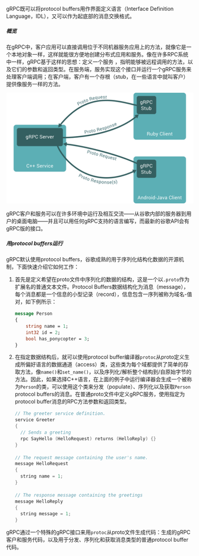 gRPC既可以将protocol buffers用作界面定义语言（Interface Definition Language，IDL），又可以作为起底部的消息交换格式。

##### 概览

在gRPC中，客户应用可以直接调用位于不同机器服务应用上的方法，就像它是一个本地对象一样，这样就能很方便地创建分布式应用和服务。像在许多RPC系统中一样，gRPC基于这样的思想：定义一个服务 ，指明能够被远程调用的方法，以及它们的参数和返回类型。在服务端，服务实现这个接口并运行一个gRPC服务来处理客户端调用；在客户端，客户有一个存根（stub，在一些语言中就叫客户）提供像服务一样的方法。

<img src='landing-2.svg' />

gRPC客户和服务可以在许多环境中运行及相互交流——从谷歌内部的服务器到用户的桌面电脑——并且可以用任何gRPC支持的语言编写，而最新的谷歌API会有gRPC版的接口。

##### 用protocol buffers运行

gRPC默认使用protocol buffers，谷歌成熟的用于序列化结构化数据的开源机制，下面快速介绍它如何工作：

1. 首先是定义希望在proto文件中序列化的数据的结构，这是一个以`.proto`作为扩展名的普通文本文件。Protocol Buffers数据结构化为消息（message），每个消息都是一个信息的小型记录（record），信息包含一序列被称为域名-值对，如下例所示：

   ```protobuf
   message Person
   {
       string name = 1;
       int32 id = 2;
       bool has_ponycopter = 3;
   }
   ```

2. 在指定数据结构后，就可以使用protocol buffer编译器`protoc`从proto定义生成所偏好语言的数据通道（access）类，这些类为每个域都提供了简单的存取方法，像`name()`和`set_name()`，以及序列化/解析整个结构到/自原始字节的方法。因此，如果选择C++语言，在上面的例子中运行编译器会生成一个被称为`Person`的类，可以使用这个类来分发（populate）、序列化以及获取`Person` protocol buffers的消息。在普通proto文件中定义gRPC服务，使用指定为protocol buffer消息的RPC方法参数和返回类型。

   ```cpp
   // The greeter service definition.
   service Greeter
   {
     // Sends a greeting
     rpc SayHello (HelloRequest) returns (HelloReply) {}
   }
   
   // The request message containing the user's name.
   message HelloRequest
   {
     string name = 1;
   }
   
   // The response message containing the greetings
   message HelloReply
   {
     string message = 1;
   }
   ```

gRPC通过一个特殊的gRPC接口来用`protoc`从proto文件生成代码：生成的gRPC客户和服务代码，以及用于分发、序列化和获取消息类型的普通protocol buffer代码。

